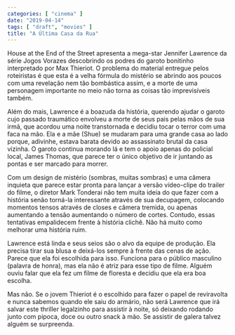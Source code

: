 ```yaml
---
categories: [ "cinema" ]
date: "2019-04-14"
tags: [ "draft", "movies" ]
title: "A Última Casa da Rua"
---
```

House at the End of the Street apresenta a mega-star Jennifer Lawrence da série Jogos Vorazes descobrindo os podres do garoto bonitinho interpretado por Max Thieriot. O problema do material entregue pelos roteiristas é que esta é a velha fórmula do mistério se abrindo aos poucos com uma revelação nem tão bombástica assim, e a morte de uma personagem importante no meio não torna as coisas tão imprevisíveis também.

Além do mais, Lawrence é a boazuda da história, querendo ajudar o garoto cujo passado traumático envolveu a morte de seus pais pelas mãos de sua irmã, que acordou uma noite transtornada e decidiu tocar o terror com uma faca na mão. Ela e a mãe (Shue) se mudaram para uma grande casa ao lado porque, adivinhe, estava barata devido ao assassinato brutal da casa vizinha. O garoto continua morando lá e tem o apoio apenas do policial local, James Thomas, que parece ter o único objetivo de ir juntando as pontas e ser marcado para morrer.

Com um design de mistério (sombras, muitas sombras) e uma câmera inquieta que parece estar pronta para lançar a versão vídeo-clipe do trailer do filme, o diretor Mark Tonderai não tem muita ideia do que fazer com a história senão torná-la interessante através de sua decupagem, colocando momentos tensos através de closes e câmera tremida, ou apenas aumentando a tensão aumentando o número de cortes. Contudo, essas tentativas empalidecem frente à história clichê. Não há muito como melhorar uma história ruim.

Lawrence está linda e seus seios são o alvo da equipe de produção. Ela precisa tirar sua blusa e deixá-los sempre à frente das cenas de ação. Parece que ela foi escolhida para isso. Funciona para o público masculino (palavra de honra), mas ela não é atriz para esse tipo de filme. Alguém ouviu falar que ela fez um filme de floresta e decidiu que ela era boa escolha.

Mas não. Se o jovem Thieriot é o escolhido para fazer o papel de reviravolta e nunca sabemos quando ele saiu do armário, não será Lawrence que irá salvar este thriller legalzinho para assistir à noite, só deixando rodando junto com pipoca, doce ou outro snack à mão. Se assistir de galera talvez alguém se surpreenda.
